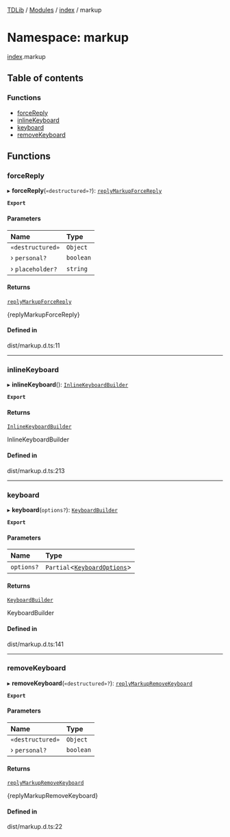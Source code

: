 [TDLib](../README.md) / [Modules](../modules.md) / [index](index.md) / markup

# Namespace: markup

[index](index.md).markup

## Table of contents

### Functions

- [forceReply](index.markup.md#forcereply)
- [inlineKeyboard](index.markup.md#inlinekeyboard)
- [keyboard](index.markup.md#keyboard)
- [removeKeyboard](index.markup.md#removekeyboard)

## Functions

### forceReply

▸ **forceReply**(`«destructured»?`): [`replyMarkupForceReply`](index.types.default.md#replymarkupforcereply)

**`Export`**

#### Parameters

| Name | Type |
| :------ | :------ |
| `«destructured»` | `Object` |
| › `personal?` | `boolean` |
| › `placeholder?` | `string` |

#### Returns

[`replyMarkupForceReply`](index.types.default.md#replymarkupforcereply)

{replyMarkupForceReply}

#### Defined in

dist/markup.d.ts:11

___

### inlineKeyboard

▸ **inlineKeyboard**(): [`InlineKeyboardBuilder`](../classes/index._internal_.InlineKeyboardBuilder.md)

**`Export`**

#### Returns

[`InlineKeyboardBuilder`](../classes/index._internal_.InlineKeyboardBuilder.md)

InlineKeyboardBuilder

#### Defined in

dist/markup.d.ts:213

___

### keyboard

▸ **keyboard**(`options?`): [`KeyboardBuilder`](../classes/index._internal_.KeyboardBuilder.md)

**`Export`**

#### Parameters

| Name | Type |
| :------ | :------ |
| `options?` | `Partial`<[`KeyboardOptions`](index._internal_.md#keyboardoptions)\> |

#### Returns

[`KeyboardBuilder`](../classes/index._internal_.KeyboardBuilder.md)

KeyboardBuilder

#### Defined in

dist/markup.d.ts:141

___

### removeKeyboard

▸ **removeKeyboard**(`«destructured»?`): [`replyMarkupRemoveKeyboard`](index.types.default.md#replymarkupremovekeyboard)

**`Export`**

#### Parameters

| Name | Type |
| :------ | :------ |
| `«destructured»` | `Object` |
| › `personal?` | `boolean` |

#### Returns

[`replyMarkupRemoveKeyboard`](index.types.default.md#replymarkupremovekeyboard)

{replyMarkupRemoveKeyboard}

#### Defined in

dist/markup.d.ts:22
